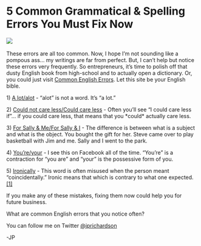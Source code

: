 <!--
id: 525946149
link: http://techneur.com/post/525946149/5-common-english-errors
slug: 5-common-english-errors
date: Fri Apr 16 2010 10:11:00 GMT-0500 (CDT)
publish: 2010-04-016
tags: 
-->


5 Common Grammatical & Spelling Errors You Must Fix Now
=======================================================

![](http://media.tumblr.com/tumblr_l0yee0otoL1qzbc4f.jpg)\
\
These errors are all too common. Now, I hope I’m not sounding like a
pompous ass… my writings are far from perfect. But, I can’t help but
notice these errors very frequently. So entrepreneurs, it’s time to
polish off that dusty English book from high-school and to actually open
a dictionary. Or, you could just visit [Common English
Errors](http://www.wsu.edu/~brians/errors/errors.html). Let this site be
your English bible.

​1) [A lot/alot](http://www.wsu.edu/~brians/errors/alot.html) - “alot”
is not a word. It’s “a lot.”

​2) [Could not care less/Could care
less](http://www.wsu.edu/~brians/errors/care.html) - Often you’ll see “I
could care less if”… if you could care less, that means that you
\*could\* actually care less.

​3) [For Sally & Me/For Sally &
I](http://www.wsu.edu/~brians/errors/myself.html) - The difference is
between what is a subject and what is the object. You bought the gift
for her. Steve came over to play basketball with Jim and me. Sally and I
went to the park.

​4) [You’re/your](http://www.wsu.edu/~brians/errors/your.html) - I see
this on Facebook all of the time. “You’re” is a contraction for “you
are” and “your” is the possessive form of you.

​5) [Ironically](http://www.wsu.edu/~brians/errors/ironically.html) -
This word is often misused when the person meant “coincidentally.”
Ironic means that which is contrary to what one expected.
[[1]](http://www.thefreedictionary.com/ironic)

If you make any of these mistakes, fixing them now could help you for
future business.

What are common English errors that you notice often?

You can follow me on
Twitter [@jprichardson](http://twitter.com/jprichardson)

-JP

